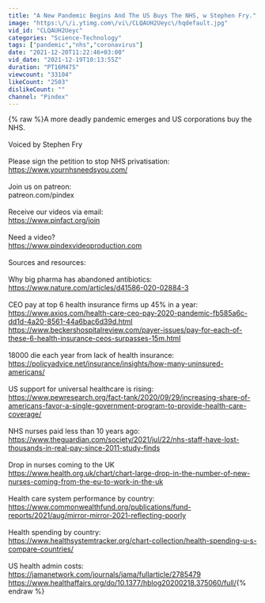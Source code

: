 ```yaml
---
title: "A New Pandemic Begins And The US Buys The NHS, w Stephen Fry."
image: "https:\/\/i.ytimg.com\/vi\/CLQAUH2Ueyc\/hqdefault.jpg"
vid_id: "CLQAUH2Ueyc"
categories: "Science-Technology"
tags: ["pandemic","nhs","coronavirus"]
date: "2021-12-20T11:22:46+03:00"
vid_date: "2021-12-19T10:13:55Z"
duration: "PT16M47S"
viewcount: "33104"
likeCount: "2503"
dislikeCount: ""
channel: "Pindex"
---
```

{% raw %}A more deadly pandemic emerges and US corporations buy the NHS.<br /><br />Voiced by Stephen Fry<br /><br />Please sign the petition to stop NHS privatisation: <a rel="nofollow" target="blank" href="https://www.yournhsneedsyou.com/">https://www.yournhsneedsyou.com/</a><br /><br />Join us on patreon:<br />patreon.com/pindex<br /><br />Receive our videos via email:<br /><a rel="nofollow" target="blank" href="https://www.pinfact.org/join">https://www.pinfact.org/join</a><br /><br />Need a video?<br /><a rel="nofollow" target="blank" href="https://www.pindexvideoproduction.com">https://www.pindexvideoproduction.com</a><br /><br />Sources and resources:<br /><br />Why big pharma has abandoned antibiotics:<br /><a rel="nofollow" target="blank" href="https://www.nature.com/articles/d41586-020-02884-3">https://www.nature.com/articles/d41586-020-02884-3</a><br /><br />CEO pay at top 6 health insurance firms up 45% in a year:<br /><a rel="nofollow" target="blank" href="https://www.axios.com/health-care-ceo-pay-2020-pandemic-fb585a6c-dd1d-4a20-8561-44a6bac6d39d.html">https://www.axios.com/health-care-ceo-pay-2020-pandemic-fb585a6c-dd1d-4a20-8561-44a6bac6d39d.html</a><br /><a rel="nofollow" target="blank" href="https://www.beckershospitalreview.com/payer-issues/pay-for-each-of-these-6-health-insurance-ceos-surpasses-15m.html">https://www.beckershospitalreview.com/payer-issues/pay-for-each-of-these-6-health-insurance-ceos-surpasses-15m.html</a><br /><br />18000 die each year from lack of health insurance:<br /><a rel="nofollow" target="blank" href="https://policyadvice.net/insurance/insights/how-many-uninsured-americans/">https://policyadvice.net/insurance/insights/how-many-uninsured-americans/</a><br /><br />US support for universal healthcare is rising:<br /><a rel="nofollow" target="blank" href="https://www.pewresearch.org/fact-tank/2020/09/29/increasing-share-of-americans-favor-a-single-government-program-to-provide-health-care-coverage/">https://www.pewresearch.org/fact-tank/2020/09/29/increasing-share-of-americans-favor-a-single-government-program-to-provide-health-care-coverage/</a><br /><br />NHS nurses paid less than 10 years ago:<br /><a rel="nofollow" target="blank" href="https://www.theguardian.com/society/2021/jul/22/nhs-staff-have-lost-thousands-in-real-pay-since-2011-study-finds">https://www.theguardian.com/society/2021/jul/22/nhs-staff-have-lost-thousands-in-real-pay-since-2011-study-finds</a><br /><br />Drop in nurses coming to the UK<br /><a rel="nofollow" target="blank" href="https://www.health.org.uk/chart/chart-large-drop-in-the-number-of-new-nurses-coming-from-the-eu-to-work-in-the-uk">https://www.health.org.uk/chart/chart-large-drop-in-the-number-of-new-nurses-coming-from-the-eu-to-work-in-the-uk</a><br /><br />Health care system performance by country:<br /><a rel="nofollow" target="blank" href="https://www.commonwealthfund.org/publications/fund-reports/2021/aug/mirror-mirror-2021-reflecting-poorly">https://www.commonwealthfund.org/publications/fund-reports/2021/aug/mirror-mirror-2021-reflecting-poorly</a><br /><br />Health spending by country:<br /><a rel="nofollow" target="blank" href="https://www.healthsystemtracker.org/chart-collection/health-spending-u-s-compare-countries/">https://www.healthsystemtracker.org/chart-collection/health-spending-u-s-compare-countries/</a><br /><br />US health admin costs:<br /><a rel="nofollow" target="blank" href="https://jamanetwork.com/journals/jama/fullarticle/2785479">https://jamanetwork.com/journals/jama/fullarticle/2785479</a><br /><a rel="nofollow" target="blank" href="https://www.healthaffairs.org/do/10.1377/hblog20200218.375060/full/">https://www.healthaffairs.org/do/10.1377/hblog20200218.375060/full/</a>{% endraw %}
